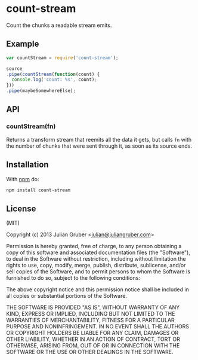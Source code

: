 
# count-stream

Count the chunks a readable stream emits.

## Example

```js
var countStream = require('count-stream');

source
.pipe(countStream(function(count) {
  console.log('count: %s', count);
}))
.pipe(maybeSomewhereElse);
```

## API

### countStream(fn)

Returns a transform stream that reemits all the data it gets, but calls `fn`
with the number of chunks that were sent through it, as soon as its source ends.

## Installation

With [npm](https://npmjs.org) do:

```bash
npm install count-stream
```

## License

(MIT)

Copyright (c) 2013 Julian Gruber &lt;julian@juliangruber.com&gt;

Permission is hereby granted, free of charge, to any person obtaining a copy of
this software and associated documentation files (the "Software"), to deal in
the Software without restriction, including without limitation the rights to
use, copy, modify, merge, publish, distribute, sublicense, and/or sell copies
of the Software, and to permit persons to whom the Software is furnished to do
so, subject to the following conditions:

The above copyright notice and this permission notice shall be included in all
copies or substantial portions of the Software.

THE SOFTWARE IS PROVIDED "AS IS", WITHOUT WARRANTY OF ANY KIND, EXPRESS OR
IMPLIED, INCLUDING BUT NOT LIMITED TO THE WARRANTIES OF MERCHANTABILITY,
FITNESS FOR A PARTICULAR PURPOSE AND NONINFRINGEMENT. IN NO EVENT SHALL THE
AUTHORS OR COPYRIGHT HOLDERS BE LIABLE FOR ANY CLAIM, DAMAGES OR OTHER
LIABILITY, WHETHER IN AN ACTION OF CONTRACT, TORT OR OTHERWISE, ARISING FROM,
OUT OF OR IN CONNECTION WITH THE SOFTWARE OR THE USE OR OTHER DEALINGS IN THE
SOFTWARE.
